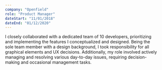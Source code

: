 ```yaml
---
company: "Openfield"
role: "Product Manager"
dateStart: "11/01/2018"
dateEnd: "01/12/2020"
---
```


I closely collaborated with a dedicated team of 10 developers, prioritizing and implementing the features I conceptualized and designed.
Being the sole team member with a design background, I took responsibility for all graphical elements and UX decisions. Additionally, my role involved actively managing and resolving various day-to-day issues, requiring decision-making and occasional management tasks.